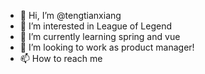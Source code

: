 - 👋 Hi, I’m @tengtianxiang
- 👀 I’m interested in League of Legend
- 🌱 I’m currently learning spring and vue
- 💞️ I’m looking to work as product manager!
- 📫 How to reach me 

<!---
tengtianxiang/tengtianxiang is a ✨ special ✨ repository because its `README.md` (this file) appears on your GitHub profile.
You can click the Preview link to take a look at your changes.
--->
